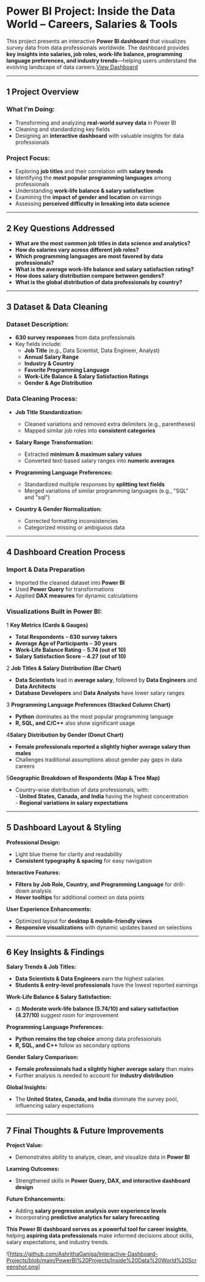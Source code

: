 # **Power BI Project: Inside the Data World – Careers, Salaries & Tools**  

This project presents an interactive **Power BI dashboard** that visualizes survey data from data professionals worldwide. The dashboard provides **key insights into salaries, job roles, work-life balance, programming language preferences, and industry trends**—helping users understand the evolving landscape of data careers.<a href="https://github.com/AshrithaGaniga/Interactive-Dashboard-Projects/blob/main/PowerBI%20Projects/Inside%20Data%20World%20Screenshot.png ">View Dashboard </a>

---

## **1️ Project Overview**  

###  **What I’m Doing:**  
- Transforming and analyzing **real-world survey data** in Power BI  
- Cleaning and standardizing key fields  
- Designing an **interactive dashboard** with valuable insights for data professionals  

###  **Project Focus:**  
- Exploring **job titles** and their correlation with **salary trends**  
- Identifying the **most popular programming languages** among professionals  
- Understanding **work-life balance & salary satisfaction**  
- Examining the **impact of gender and location** on earnings  
- Assessing **perceived difficulty in breaking into data science**  

---

## **2️ Key Questions Addressed**  

- **What are the most common job titles in data science and analytics?**  
- **How do salaries vary across different job roles?**  
- **Which programming languages are most favored by data professionals?**  
- **What is the average work-life balance and salary satisfaction rating?**  
- **How does salary distribution compare between genders?**  
- **What is the global distribution of data professionals by country?**  

---

## **3️ Dataset & Data Cleaning**  

###  **Dataset Description:**  
- **630 survey responses** from data professionals  
- Key fields include:  
  - **Job Title** (e.g., Data Scientist, Data Engineer, Analyst)  
  - **Annual Salary Range**  
  - **Industry & Country**  
  - **Favorite Programming Language**  
  - **Work-Life Balance & Salary Satisfaction Ratings**  
  - **Gender & Age Distribution**  

###  **Data Cleaning Process:**  

- **Job Title Standardization:**  
  - Cleaned variations and removed extra delimiters (e.g., parentheses)  
  - Mapped similar job roles into **consistent categories**  

- **Salary Range Transformation:**  
  - Extracted **minimum & maximum salary values**  
  - Converted text-based salary ranges into **numeric averages**  

- **Programming Language Preferences:**  
  - Standardized multiple responses by **splitting text fields**  
  - Merged variations of similar programming languages (e.g., "SQL" and "sql")  

- **Country & Gender Normalization:**  
  - Corrected formatting inconsistencies  
  - Categorized missing or ambiguous data  

---

## **4️ Dashboard Creation Process**  

### **Import & Data Preparation**  
- Imported the cleaned dataset into **Power BI**  
- Used **Power Query** for transformations  
- Applied **DAX measures** for dynamic calculations  

###  **Visualizations Built in Power BI:**  

1 **Key Metrics (Cards & Gauges)**  
   - **Total Respondents** – **630 survey takers**  
   - **Average Age of Participants** – **30 years**  
   - **Work-Life Balance Rating** – **5.74 (out of 10)**  
   - **Salary Satisfaction Score** – **4.27 (out of 10)**  

2 **Job Titles & Salary Distribution (Bar Chart)**  
   - **Data Scientists** lead in **average salary**, followed by **Data Engineers** and **Data Architects**  
   - **Database Developers** and **Data Analysts** have lower salary ranges  

3 **Programming Language Preferences (Stacked Column Chart)**  
   - **Python** dominates as the most popular programming language  
   -  **R, SQL, and C/C++** also show significant usage  

4️**Salary Distribution by Gender (Donut Chart)**  
   -  **Female professionals reported a slightly higher average salary than males**  
   -  Challenges traditional assumptions about gender pay gaps in data careers  

5️**Geographic Breakdown of Respondents (Map & Tree Map)**  
   -  Country-wise distribution of data professionals, with:  
     - **United States, Canada, and India** having the highest concentration  
     - **Regional variations in salary expectations**  

---

## **5️ Dashboard Layout & Styling**  

 **Professional Design:**  
- Light blue theme for clarity and readability  
- **Consistent typography & spacing** for easy navigation  

**Interactive Features:**  
- **Filters by Job Role, Country, and Programming Language** for drill-down analysis  
- **Hover tooltips** for additional context on data points  

 **User Experience Enhancements:**  
- Optimized layout for **desktop & mobile-friendly views**  
- **Responsive visualizations** with dynamic updates based on selections  

---

## **6️ Key Insights & Findings**  

 **Salary Trends & Job Titles:**  
- **Data Scientists & Data Engineers** earn the highest salaries  
- **Students & entry-level professionals** have the lowest reported earnings  

 **Work-Life Balance & Salary Satisfaction:**  
- ⚖ **Moderate work-life balance (5.74/10) and salary satisfaction (4.27/10)** suggest room for improvement  

 **Programming Language Preferences:**  
-  **Python remains the top choice** among data professionals  
-  **R, SQL, and C++** follow as secondary options  

**Gender Salary Comparison:**  
- **Female professionals had a slightly higher average salary** than males  
- Further analysis is needed to account for **industry distribution**  

 **Global Insights:**  
- The **United States, Canada, and India** dominate the survey pool, influencing salary expectations  

---

## **7️ Final Thoughts & Future Improvements**  

 **Project Value:**  
- Demonstrates ability to analyze, clean, and visualize data in **Power BI**  

 **Learning Outcomes:**  
- Strengthened skills in **Power Query, DAX, and interactive dashboard design**  

 **Future Enhancements:**  
- Adding **salary progression analysis over experience levels**  
- Incorporating **predictive analytics for salary forecasting**  

 **This Power BI dashboard serves as a powerful tool for career insights**, helping **aspiring data professionals** make informed decisions about skills, salary expectations, and industry trends.  

 ![https://github.com/AshrithaGaniga/Interactive-Dashboard-Projects/blob/main/PowerBI%20Projects/Inside%20Data%20World%20Screenshot.png]

---

